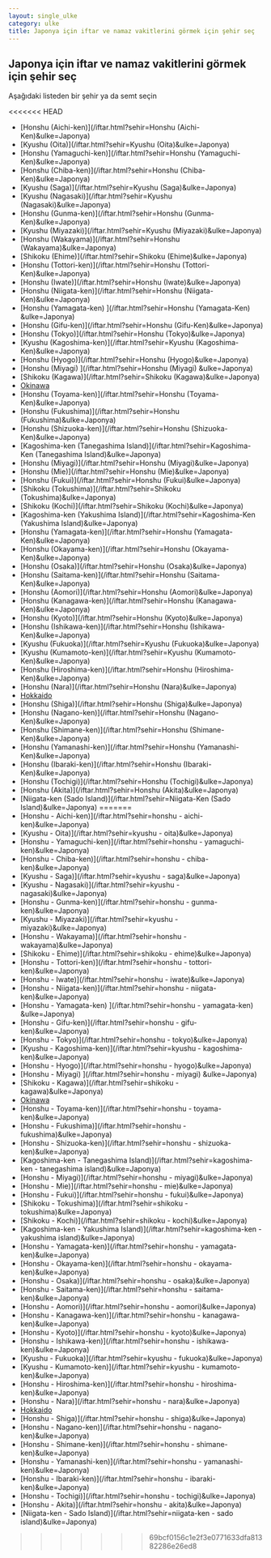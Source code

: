 ```yaml
---
layout: single_ulke
category: ulke
title: Japonya için iftar ve namaz vakitlerini görmek için şehir seç
---
```



## Japonya için iftar ve namaz vakitlerini görmek için şehir seç

Aşağıdaki listeden bir şehir ya da semt seçin


<<<<<<< HEAD
* [Honshu (Aichi-ken)](/iftar.html?sehir=Honshu (Aichi-Ken)&ulke=Japonya)
* [Kyushu (Oita)](/iftar.html?sehir=Kyushu (Oita)&ulke=Japonya)
* [Honshu (Yamaguchi-ken)](/iftar.html?sehir=Honshu (Yamaguchi-Ken)&ulke=Japonya)
* [Honshu (Chiba-ken)](/iftar.html?sehir=Honshu (Chiba-Ken)&ulke=Japonya)
* [Kyushu (Saga)](/iftar.html?sehir=Kyushu (Saga)&ulke=Japonya)
* [Kyushu (Nagasaki)](/iftar.html?sehir=Kyushu (Nagasaki)&ulke=Japonya)
* [Honshu (Gunma-ken)](/iftar.html?sehir=Honshu (Gunma-Ken)&ulke=Japonya)
* [Kyushu (Miyazaki)](/iftar.html?sehir=Kyushu (Miyazaki)&ulke=Japonya)
* [Honshu (Wakayama)](/iftar.html?sehir=Honshu (Wakayama)&ulke=Japonya)
* [Shikoku (Ehime)](/iftar.html?sehir=Shikoku (Ehime)&ulke=Japonya)
* [Honshu (Tottori-ken)](/iftar.html?sehir=Honshu (Tottori-Ken)&ulke=Japonya)
* [Honshu (Iwate)](/iftar.html?sehir=Honshu (Iwate)&ulke=Japonya)
* [Honshu (Niigata-ken)](/iftar.html?sehir=Honshu (Niigata-Ken)&ulke=Japonya)
* [Honshu (Yamagata-ken) ](/iftar.html?sehir=Honshu (Yamagata-Ken) &ulke=Japonya)
* [Honshu (Gifu-ken)](/iftar.html?sehir=Honshu (Gifu-Ken)&ulke=Japonya)
* [Honshu (Tokyo)](/iftar.html?sehir=Honshu (Tokyo)&ulke=Japonya)
* [Kyushu (Kagoshima-ken)](/iftar.html?sehir=Kyushu (Kagoshima-Ken)&ulke=Japonya)
* [Honshu (Hyogo)](/iftar.html?sehir=Honshu (Hyogo)&ulke=Japonya)
* [Honshu (Miyagi) ](/iftar.html?sehir=Honshu (Miyagi) &ulke=Japonya)
* [Shikoku (Kagawa)](/iftar.html?sehir=Shikoku (Kagawa)&ulke=Japonya)
* [Okinawa](/iftar.html?sehir=Okinawa&ulke=Japonya)
* [Honshu (Toyama-ken)](/iftar.html?sehir=Honshu (Toyama-Ken)&ulke=Japonya)
* [Honshu (Fukushima)](/iftar.html?sehir=Honshu (Fukushima)&ulke=Japonya)
* [Honshu (Shizuoka-ken)](/iftar.html?sehir=Honshu (Shizuoka-Ken)&ulke=Japonya)
* [Kagoshima-ken (Tanegashima Island)](/iftar.html?sehir=Kagoshima-Ken (Tanegashima Island)&ulke=Japonya)
* [Honshu (Miyagi)](/iftar.html?sehir=Honshu (Miyagi)&ulke=Japonya)
* [Honshu (Mie)](/iftar.html?sehir=Honshu (Mie)&ulke=Japonya)
* [Honshu (Fukui)](/iftar.html?sehir=Honshu (Fukui)&ulke=Japonya)
* [Shikoku (Tokushima)](/iftar.html?sehir=Shikoku (Tokushima)&ulke=Japonya)
* [Shikoku (Kochi)](/iftar.html?sehir=Shikoku (Kochi)&ulke=Japonya)
* [Kagoshima-ken (Yakushima Island)](/iftar.html?sehir=Kagoshima-Ken (Yakushima Island)&ulke=Japonya)
* [Honshu (Yamagata-ken)](/iftar.html?sehir=Honshu (Yamagata-Ken)&ulke=Japonya)
* [Honshu (Okayama-ken)](/iftar.html?sehir=Honshu (Okayama-Ken)&ulke=Japonya)
* [Honshu (Osaka)](/iftar.html?sehir=Honshu (Osaka)&ulke=Japonya)
* [Honshu (Saitama-ken)](/iftar.html?sehir=Honshu (Saitama-Ken)&ulke=Japonya)
* [Honshu (Aomori)](/iftar.html?sehir=Honshu (Aomori)&ulke=Japonya)
* [Honshu (Kanagawa-ken)](/iftar.html?sehir=Honshu (Kanagawa-Ken)&ulke=Japonya)
* [Honshu (Kyoto)](/iftar.html?sehir=Honshu (Kyoto)&ulke=Japonya)
* [Honshu (Ishikawa-ken)](/iftar.html?sehir=Honshu (Ishikawa-Ken)&ulke=Japonya)
* [Kyushu (Fukuoka)](/iftar.html?sehir=Kyushu (Fukuoka)&ulke=Japonya)
* [Kyushu (Kumamoto-ken)](/iftar.html?sehir=Kyushu (Kumamoto-Ken)&ulke=Japonya)
* [Honshu (Hiroshima-ken)](/iftar.html?sehir=Honshu (Hiroshima-Ken)&ulke=Japonya)
* [Honshu (Nara)](/iftar.html?sehir=Honshu (Nara)&ulke=Japonya)
* [Hokkaido](/iftar.html?sehir=Hokkaido&ulke=Japonya)
* [Honshu (Shiga)](/iftar.html?sehir=Honshu (Shiga)&ulke=Japonya)
* [Honshu (Nagano-ken)](/iftar.html?sehir=Honshu (Nagano-Ken)&ulke=Japonya)
* [Honshu (Shimane-ken)](/iftar.html?sehir=Honshu (Shimane-Ken)&ulke=Japonya)
* [Honshu (Yamanashi-ken)](/iftar.html?sehir=Honshu (Yamanashi-Ken)&ulke=Japonya)
* [Honshu (Ibaraki-ken)](/iftar.html?sehir=Honshu (Ibaraki-Ken)&ulke=Japonya)
* [Honshu (Tochigi)](/iftar.html?sehir=Honshu (Tochigi)&ulke=Japonya)
* [Honshu (Akita)](/iftar.html?sehir=Honshu (Akita)&ulke=Japonya)
* [Niigata-ken (Sado Island)](/iftar.html?sehir=Niigata-Ken (Sado Island)&ulke=Japonya)
=======
* [Honshu - Aichi-ken)](/iftar.html?sehir=honshu - aichi-ken)&ulke=Japonya)
* [Kyushu - Oita)](/iftar.html?sehir=kyushu - oita)&ulke=Japonya)
* [Honshu - Yamaguchi-ken)](/iftar.html?sehir=honshu - yamaguchi-ken)&ulke=Japonya)
* [Honshu - Chiba-ken)](/iftar.html?sehir=honshu - chiba-ken)&ulke=Japonya)
* [Kyushu - Saga)](/iftar.html?sehir=kyushu - saga)&ulke=Japonya)
* [Kyushu - Nagasaki)](/iftar.html?sehir=kyushu - nagasaki)&ulke=Japonya)
* [Honshu - Gunma-ken)](/iftar.html?sehir=honshu - gunma-ken)&ulke=Japonya)
* [Kyushu - Miyazaki)](/iftar.html?sehir=kyushu - miyazaki)&ulke=Japonya)
* [Honshu - Wakayama)](/iftar.html?sehir=honshu - wakayama)&ulke=Japonya)
* [Shikoku - Ehime)](/iftar.html?sehir=shikoku - ehime)&ulke=Japonya)
* [Honshu - Tottori-ken)](/iftar.html?sehir=honshu - tottori-ken)&ulke=Japonya)
* [Honshu - Iwate)](/iftar.html?sehir=honshu - iwate)&ulke=Japonya)
* [Honshu - Niigata-ken)](/iftar.html?sehir=honshu - niigata-ken)&ulke=Japonya)
* [Honshu - Yamagata-ken) ](/iftar.html?sehir=honshu - yamagata-ken) &ulke=Japonya)
* [Honshu - Gifu-ken)](/iftar.html?sehir=honshu - gifu-ken)&ulke=Japonya)
* [Honshu - Tokyo)](/iftar.html?sehir=honshu - tokyo)&ulke=Japonya)
* [Kyushu - Kagoshima-ken)](/iftar.html?sehir=kyushu - kagoshima-ken)&ulke=Japonya)
* [Honshu - Hyogo)](/iftar.html?sehir=honshu - hyogo)&ulke=Japonya)
* [Honshu - Miyagi) ](/iftar.html?sehir=honshu - miyagi) &ulke=Japonya)
* [Shikoku - Kagawa)](/iftar.html?sehir=shikoku - kagawa)&ulke=Japonya)
* [Okinawa](/iftar.html?sehir=okinawa&ulke=Japonya)
* [Honshu - Toyama-ken)](/iftar.html?sehir=honshu - toyama-ken)&ulke=Japonya)
* [Honshu - Fukushima)](/iftar.html?sehir=honshu - fukushima)&ulke=Japonya)
* [Honshu - Shizuoka-ken)](/iftar.html?sehir=honshu - shizuoka-ken)&ulke=Japonya)
* [Kagoshima-ken - Tanegashima Island)](/iftar.html?sehir=kagoshima-ken - tanegashima island)&ulke=Japonya)
* [Honshu - Miyagi)](/iftar.html?sehir=honshu - miyagi)&ulke=Japonya)
* [Honshu - Mie)](/iftar.html?sehir=honshu - mie)&ulke=Japonya)
* [Honshu - Fukui)](/iftar.html?sehir=honshu - fukui)&ulke=Japonya)
* [Shikoku - Tokushima)](/iftar.html?sehir=shikoku - tokushima)&ulke=Japonya)
* [Shikoku - Kochi)](/iftar.html?sehir=shikoku - kochi)&ulke=Japonya)
* [Kagoshima-ken - Yakushima Island)](/iftar.html?sehir=kagoshima-ken - yakushima island)&ulke=Japonya)
* [Honshu - Yamagata-ken)](/iftar.html?sehir=honshu - yamagata-ken)&ulke=Japonya)
* [Honshu - Okayama-ken)](/iftar.html?sehir=honshu - okayama-ken)&ulke=Japonya)
* [Honshu - Osaka)](/iftar.html?sehir=honshu - osaka)&ulke=Japonya)
* [Honshu - Saitama-ken)](/iftar.html?sehir=honshu - saitama-ken)&ulke=Japonya)
* [Honshu - Aomori)](/iftar.html?sehir=honshu - aomori)&ulke=Japonya)
* [Honshu - Kanagawa-ken)](/iftar.html?sehir=honshu - kanagawa-ken)&ulke=Japonya)
* [Honshu - Kyoto)](/iftar.html?sehir=honshu - kyoto)&ulke=Japonya)
* [Honshu - Ishikawa-ken)](/iftar.html?sehir=honshu - ishikawa-ken)&ulke=Japonya)
* [Kyushu - Fukuoka)](/iftar.html?sehir=kyushu - fukuoka)&ulke=Japonya)
* [Kyushu - Kumamoto-ken)](/iftar.html?sehir=kyushu - kumamoto-ken)&ulke=Japonya)
* [Honshu - Hiroshima-ken)](/iftar.html?sehir=honshu - hiroshima-ken)&ulke=Japonya)
* [Honshu - Nara)](/iftar.html?sehir=honshu - nara)&ulke=Japonya)
* [Hokkaido](/iftar.html?sehir=hokkaido&ulke=Japonya)
* [Honshu - Shiga)](/iftar.html?sehir=honshu - shiga)&ulke=Japonya)
* [Honshu - Nagano-ken)](/iftar.html?sehir=honshu - nagano-ken)&ulke=Japonya)
* [Honshu - Shimane-ken)](/iftar.html?sehir=honshu - shimane-ken)&ulke=Japonya)
* [Honshu - Yamanashi-ken)](/iftar.html?sehir=honshu - yamanashi-ken)&ulke=Japonya)
* [Honshu - Ibaraki-ken)](/iftar.html?sehir=honshu - ibaraki-ken)&ulke=Japonya)
* [Honshu - Tochigi)](/iftar.html?sehir=honshu - tochigi)&ulke=Japonya)
* [Honshu - Akita)](/iftar.html?sehir=honshu - akita)&ulke=Japonya)
* [Niigata-ken - Sado Island)](/iftar.html?sehir=niigata-ken - sado island)&ulke=Japonya)
>>>>>>> 69bcf0156c1e2f3e0771633dfa81382286e26ed8
